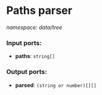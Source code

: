 # Paths parser

_namespace: data/tree_

### Input ports:

* __paths__: ` string[] `

### Output ports:

* __parsed__: ` (string or number)[][] `

